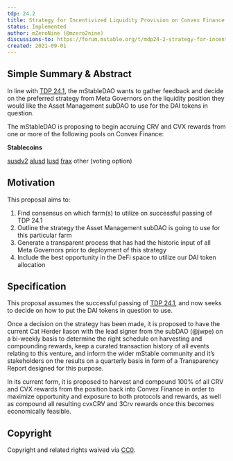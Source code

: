 ```yaml
---
tdp: 24.2
title: Strategy for Incentivized Liquidity Provision on Convex Finance
status: Implemented
author: mZeroNine (@mzero2nine)
discussions-to: https://forum.mstable.org/t/mdp24-2-strategy-for-incentivized-liquidity-provision-on-convex-finance/600
created: 2021-09-01
---
```


## Simple Summary & Abstract

In line with [TDP 24.1](./tdp-24.1), the mStableDAO wants to gather feedback and decide on the preferred strategy from Meta Governors on the liquidity position they would like the Asset Management subDAO to use for the DAI tokens in question.

The mStableDAO is proposing to begin accruing CRV and CVX rewards from one or more of the following pools on Convex Finance:

**Stablecoins**

[susdv2](https://curve.fi/susdv2/deposit)
[alusd](https://curve.fi/alusd/deposit)
[lusd](https://curve.fi/lusd/deposit)
[frax](https://curve.fi/frax/deposit)
other (voting option)

## Motivation

This proposal aims to:

1. Find consensus on which farm(s) to utilize on successful passing of TDP 24.1
2. Outline the strategy the Asset Management subDAO is going to use for this particular farm
3. Generate a transparent process that has had the historic input of all Meta Governors prior to deployment of this strategy
4. Include the best opportunity in the DeFi space to utilize our DAI token allocation

## Specification

This proposal assumes the successful passing of [TDP 24.1](./tdp-24.1), and now seeks to decide on how to put the DAI tokens in question to use.

Once a decision on the strategy has been made, it is proposed to have the current Cat Herder liason with the lead signer from the subDAO (@jwpe) on a bi-weekly basis to determine the right schedule on harvesting and compounding rewards, keep a curated transaction history of all events relating to this venture, and inform the wider mStable community and it’s stakeholders on the results on a quarterly basis in form of a Transparency Report designed for this purpose.

In its current form, it is proposed to harvest and compound 100% of all CRV and CVX rewards from the position back into Convex Finance in order to maximize opportunity and exposure to both protocols and rewards, as well as compound all resulting cvxCRV and 3Crv rewards once this becomes economically feasible.

## Copyright

Copyright and related rights waived via [CC0](https://creativecommons.org/publicdomain/zero/1.0/).
